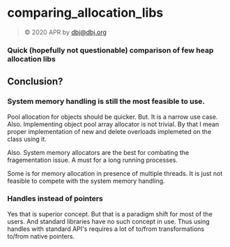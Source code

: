 # comparing_allocation_libs

> &copy; 2020 APR by dbj@dbj.org

### Quick (hopefully not questionable) comparison of few heap allocation libs

## Conclusion?

### System memory handling is still the most feasible to use.

Pool allocation for objects should be quicker. But. It is a narrow use case.
Also. Implementing object pool array allocator is not trivial. 
By that I mean proper implementation of new and delete overloads 
implemeted on the class using it.

Also. System memory allocators are the best for combating the fragementation issue. A must for a long running processes.

Some is for memory allocation in presence of multiple threads. It is just not feasible to compete with the system memory handling.

### Handles instead of pointers

Yes that is superior concept. But that is a paradigm shift for most of the users. And standard libraries have no such concept in use.
Thus using handles with standard API's requires a lot of to/from transformations to/from native pointers.